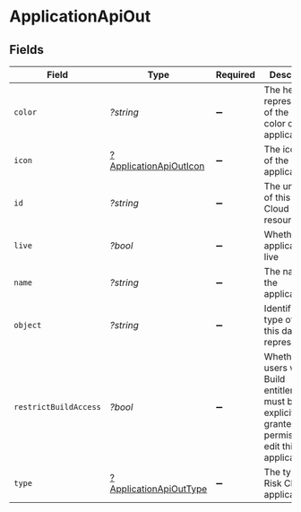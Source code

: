 # ApplicationApiOut


## Fields

| Field                                                                                                   | Type                                                                                                    | Required                                                                                                | Description                                                                                             | Example                                                                                                 |
| ------------------------------------------------------------------------------------------------------- | ------------------------------------------------------------------------------------------------------- | ------------------------------------------------------------------------------------------------------- | ------------------------------------------------------------------------------------------------------- | ------------------------------------------------------------------------------------------------------- |
| `color`                                                                                                 | *?string*                                                                                               | :heavy_minus_sign:                                                                                      | The hex representation of the icon color of the application                                             | #00a3de                                                                                                 |
| `icon`                                                                                                  | [?ApplicationApiOutIcon](../../models/shared/ApplicationApiOutIcon.md)                                  | :heavy_minus_sign:                                                                                      | The icon type of the application                                                                        | CUBES                                                                                                   |
| `id`                                                                                                    | *?string*                                                                                               | :heavy_minus_sign:                                                                                      | The unique ID of this Risk Cloud resource                                                               | a1b2c3d4                                                                                                |
| `live`                                                                                                  | *?bool*                                                                                                 | :heavy_minus_sign:                                                                                      | Whether the application is live                                                                         | false                                                                                                   |
| `name`                                                                                                  | *?string*                                                                                               | :heavy_minus_sign:                                                                                      | The name of the application                                                                             | Cyber Risk Management Application                                                                       |
| `object`                                                                                                | *?string*                                                                                               | :heavy_minus_sign:                                                                                      | Identifies the type of object this data represents                                                      | application                                                                                             |
| `restrictBuildAccess`                                                                                   | *?bool*                                                                                                 | :heavy_minus_sign:                                                                                      | Whether users with the Build entitlement must be explicitly granted permission to edit this application | false                                                                                                   |
| `type`                                                                                                  | [?ApplicationApiOutType](../../models/shared/ApplicationApiOutType.md)                                  | :heavy_minus_sign:                                                                                      | The type of Risk Cloud application                                                                      | CONTROLS_COMPLIANCE                                                                                     |